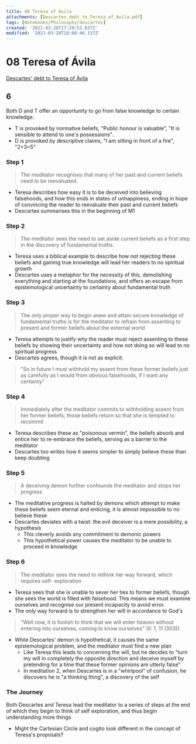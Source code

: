 ```yaml
---
title: 08 Teresa of Ávila
attachments: [Descartes_debt_to_Teresa_of_Avila.pdf]
tags: [Notebooks/Philosophy/descartes]
created: '2021-03-28T17:29:53.837Z'
modified: '2021-03-28T18:08:46.137Z'
---
```


# 08 Teresa of Ávila
[Descartes' debt to Teresa of Ávila](https://philpapers.org/archive/MERDDT.PDF)

## 6

Both D and T offer an opportunity to go from false knowledge to certain knowledge.
- T is provoked by normative beliefs, "Public honour is valuable", "It is sensible to attend to one's possessions".
- D is provoked by descriptive claims, "I am sitting in front of a fire", "2+3=5"

### Step 1
> The meditator recognises that many of her past and current beliefs need to be reevaluated.

- Teresa describes how easy it is to be deceived into believing falsehoods, and how this ends in states of unhappiness, ending in hope of convincing the reader to reevaluate their past and current beliefs
- Descartes summarises this in the beginning of M1
### Step 2
 > The meditator sees the need to set aside current beliefs as a first step in the discovery of fundamental truths.

- Teresa uses a biblical example to describe how not rejecting these beliefs and gaining true knowledge will lead her readers to no spiritual growth
- Descartes uses a metaphor for the necessity of this, demolishing everything and starting at the foundations, and offers an escape from epistemological uncertainty to certainty about fundamental truth
### Step 3
 > The only proper way to begin anew and attain secure knowledge of fundamental truths is for the meditator to refrain from assenting to present and former beliefs about the external world

 - Teresa attempts to justify why the reader must reject assenting to these beliefs by showing their uncertainty and how not doing so will lead to no spiritual progress
 - Descartes agrees, though it is not as explicit:
  > "So in future I
 must withhold my assent from these former beliefs just as carefully as I would from
 obvious falsehoods, if I want any certainty"

### Step 4
> Immediately after the meditator commits to withholding assent from her former beliefs, those beliefs return so that she is tempted to recommit

- Teresa describes these as "poisonous vermin", the beliefs absorb and entice her to re-embrace the beliefs, serving as a barrier to the meditator
- Descartes too writes how it seems simpler to simply believe these than keep doubting
### Step 5
> A deceiving demon further confounds the meditator and stops her progress

- The meditative progress is halted by demons which attempt to make these beliefs seem eternal and enticing, it is almost impossible to no believe these
- Descartes deviates with a twist: the evil deceiver is a mere possibility, a hypothesis
  - This cleverly avoids any commitment to demonic powers
  - This hypothetical power causes the meditator to be unable to proceed in knowledge
### Step 6
> The meditator sees the need to rethink her way forward, which requires self-
 exploration

 - Teresa sees that she is unable to sever her ties to former beliefs, though she sees the world is filled with falsehood. This means we must examine ourselves and recognise our present incapacity to avoid error.
  - The only way forward is to strengthen her will in accordance to God's
  > "Well now, it is foolish to think that we will enter heaven without entering into ourselves, coming to know ourselves" (II: 1, 11 (303)).

- While Descartes' demon is hypothetical, it causes the same epistemological problem, and the meditator must find a new plan
  - Like Teresa this leads to concerning the will, but he decides to "turn my will in completely the opposite direction and deceive myself by pretending for a time that these former opinions are utterly false"
  - In meditation 2, when Descartes is in a "whirlpool" of confusion, he discovers he is "a thinking thing", a discovery of the self



### The Journey
Both Descartes and Teresa lead the meditator to a series of steps at the end of which they begin to think of self exploration, and thus begin understanding more things


- Might the Cartesian Circle and cogito look different in the concept of Teresa's proposals?



